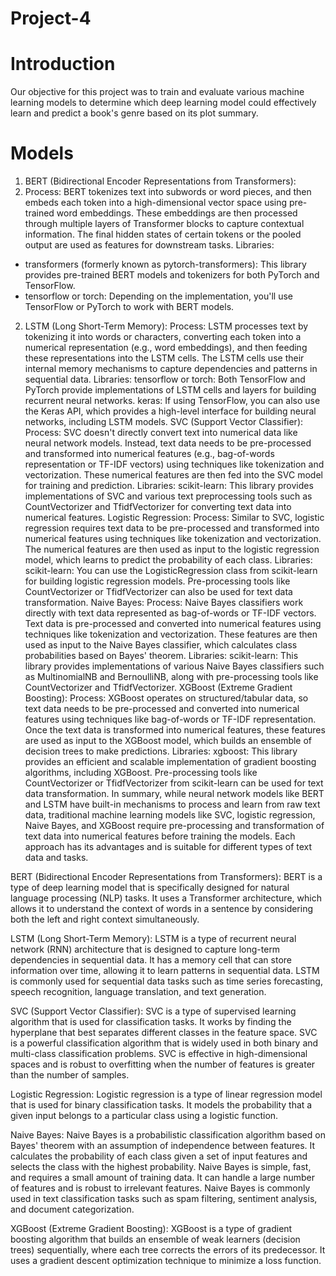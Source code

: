 # Project-4

# Introduction
Our objective for this project was to train and evaluate various machine learning models to determine which deep learning model could effectively learn and predict a book's genre based on its plot summary.

# Models

1. BERT (Bidirectional Encoder Representations from Transformers):
2.   Process: BERT tokenizes text into subwords or word pieces, and then embeds each token into a high-dimensional vector space using pre-trained word embeddings. These embeddings are then processed through multiple layers of Transformer blocks to capture contextual information. The final hidden states of certain tokens or the pooled output are used as features for downstream tasks.
Libraries:
- transformers (formerly known as pytorch-transformers): This library provides pre-trained BERT models and tokenizers for both PyTorch and TensorFlow.
- tensorflow or torch: Depending on the implementation, you'll use TensorFlow or PyTorch to work with BERT models.

2. LSTM (Long Short-Term Memory):
Process: LSTM processes text by tokenizing it into words or characters, converting each token into a numerical representation (e.g., word embeddings), and then feeding these representations into the LSTM cells. The LSTM cells use their internal memory mechanisms to capture dependencies and patterns in sequential data.
Libraries:
tensorflow or torch: Both TensorFlow and PyTorch provide implementations of LSTM cells and layers for building recurrent neural networks.
keras: If using TensorFlow, you can also use the Keras API, which provides a high-level interface for building neural networks, including LSTM models.
SVC (Support Vector Classifier):
Process: SVC doesn't directly convert text into numerical data like neural network models. Instead, text data needs to be pre-processed and transformed into numerical features (e.g., bag-of-words representation or TF-IDF vectors) using techniques like tokenization and vectorization. These numerical features are then fed into the SVC model for training and prediction.
Libraries:
scikit-learn: This library provides implementations of SVC and various text preprocessing tools such as CountVectorizer and TfidfVectorizer for converting text data into numerical features.
Logistic Regression:
Process: Similar to SVC, logistic regression requires text data to be pre-processed and transformed into numerical features using techniques like tokenization and vectorization. The numerical features are then used as input to the logistic regression model, which learns to predict the probability of each class.
Libraries:
scikit-learn: You can use the LogisticRegression class from scikit-learn for building logistic regression models. Pre-processing tools like CountVectorizer or TfidfVectorizer can also be used for text data transformation.
Naive Bayes:
Process: Naive Bayes classifiers work directly with text data represented as bag-of-words or TF-IDF vectors. Text data is pre-processed and converted into numerical features using techniques like tokenization and vectorization. These features are then used as input to the Naive Bayes classifier, which calculates class probabilities based on Bayes' theorem.
Libraries:
scikit-learn: This library provides implementations of various Naive Bayes classifiers such as MultinomialNB and BernoulliNB, along with pre-processing tools like CountVectorizer and TfidfVectorizer.
XGBoost (Extreme Gradient Boosting):
Process: XGBoost operates on structured/tabular data, so text data needs to be pre-processed and converted into numerical features using techniques like bag-of-words or TF-IDF representation. Once the text data is transformed into numerical features, these features are used as input to the XGBoost model, which builds an ensemble of decision trees to make predictions.
Libraries:
xgboost: This library provides an efficient and scalable implementation of gradient boosting algorithms, including XGBoost. Pre-processing tools like CountVectorizer or TfidfVectorizer from scikit-learn can be used for text data transformation.
In summary, while neural network models like BERT and LSTM have built-in mechanisms to process and learn from raw text data, traditional machine learning models like SVC, logistic regression, Naive Bayes, and XGBoost require pre-processing and transformation of text data into numerical features before training the models. Each approach has its advantages and is suitable for different types of text data and tasks.

BERT (Bidirectional Encoder Representations from Transformers): BERT is a type of deep learning model that is specifically designed for natural language processing (NLP) tasks. It uses a Transformer architecture, which allows it to understand the context of words in a sentence by considering both the left and right context simultaneously.

LSTM (Long Short-Term Memory): LSTM is a type of recurrent neural network (RNN) architecture that is designed to capture long-term dependencies in sequential data. It has a memory cell that can store information over time, allowing it to learn patterns in sequential data. LSTM is commonly used for sequential data tasks such as time series forecasting, speech recognition, language translation, and text generation.

SVC (Support Vector Classifier): SVC is a type of supervised learning algorithm that is used for classification tasks. It works by finding the hyperplane that best separates different classes in the feature space. SVC is a powerful classification algorithm that is widely used in both binary and multi-class classification problems. SVC is effective in high-dimensional spaces and is robust to overfitting when the number of features is greater than the number of samples.

Logistic Regression: Logistic regression is a type of linear regression model that is used for binary classification tasks. It models the probability that a given input belongs to a particular class using a logistic function.

Naive Bayes: Naive Bayes is a probabilistic classification algorithm based on Bayes' theorem with an assumption of independence between features. It calculates the probability of each class given a set of input features and selects the class with the highest probability. Naive Bayes is simple, fast, and requires a small amount of training data. It can handle a large number of features and is robust to irrelevant features. Naive Bayes is commonly used in text classification tasks such as spam filtering, sentiment analysis, and document categorization.

XGBoost (Extreme Gradient Boosting): XGBoost is a type of gradient boosting algorithm that builds an ensemble of weak learners (decision trees) sequentially, where each tree corrects the errors of its predecessor. It uses a gradient descent optimization technique to minimize a loss function.

